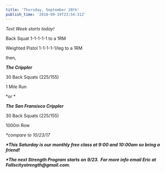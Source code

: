 ```yaml
---
title: 'Thursday, September 20th'
publish_time: '2018-09-19T23:54:31Z'
---
```


*Test Week starts today!*

Back Squat 1-1-1-1-1 to a 1RM

Weighted Pistol 1-1-1-1-1/leg to a 1RM

then,

***The Crippler***

30 Back Squats (225/155)

1 Mile Run

*or *

***The San Fransisco Crippler***

30 Back Squats (225/155)

1000m Row

*\*compare to 10/23/17*

***\*This Saturday is our monthly free class at 9:00 and 10:00am so
bring a friend!***

***\*The next Strength Program starts on 9/23.  For more info email Eric
at Fallscitystrength\@gmail.com.***
